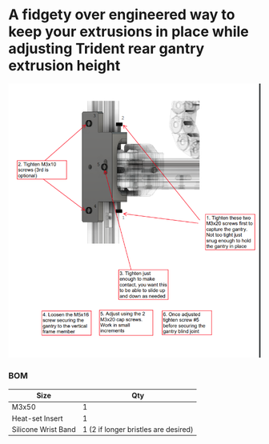 # A fidgety over engineered way to keep your extrusions in place while adjusting Trident rear gantry extrusion height

<img src="./Images/gantry adjuster.png" width=600>

### BOM

Size | Qty
--- | ---
M3x50 | 1
Heat-set Insert | 1
Silicone Wrist Band | 1 (2 if longer bristles are desired)

